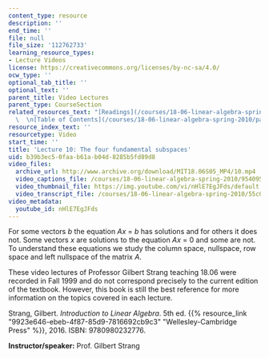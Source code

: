 ```yaml
---
content_type: resource
description: ''
end_time: ''
file: null
file_size: '112762733'
learning_resource_types:
- Lecture Videos
license: https://creativecommons.org/licenses/by-nc-sa/4.0/
ocw_type: ''
optional_tab_title: ''
optional_text: ''
parent_title: Video Lectures
parent_type: CourseSection
related_resources_text: "[Readings](/courses/18-06-linear-algebra-spring-2010/pages/readings)\
  \  \n[Table of Contents](/courses/18-06-linear-algebra-spring-2010/pages/readings#Table_of_Contents)"
resource_index_text: ''
resourcetype: Video
start_time: ''
title: 'Lecture 10: The four fundamental subspaces'
uid: b39b3ec5-0faa-b61a-b04d-8285b5fd89d8
video_files:
  archive_url: http://www.archive.org/download/MIT18.06S05_MP4/10.mp4
  video_captions_file: /courses/18-06-linear-algebra-spring-2010/954095a1191a51afa66bea4c98ed62c6_nHlE7EgJFds.vtt
  video_thumbnail_file: https://img.youtube.com/vi/nHlE7EgJFds/default.jpg
  video_transcript_file: /courses/18-06-linear-algebra-spring-2010/55c07f16c1f8592e3f0457652ab11634_nHlE7EgJFds.pdf
video_metadata:
  youtube_id: nHlE7EgJFds
---
```


For some vectors _b_ the equation _Ax_ = _b_ has solutions and for others it does not. Some vectors _x_ are solutions to the equation _Ax_ = 0 and some are not. To understand these equations we study the column space, nullspace, row space and left nullspace of the matrix _A_.

These video lectures of Professor Gilbert Strang teaching 18.06 were recorded in Fall 1999 and do not correspond precisely to the current edition of the textbook. However, this book is still the best reference for more information on the topics covered in each lecture.

Strang, Gilbert. _Introduction to Linear Algebra_. 5th ed. {{% resource_link "9923e646-ebeb-4f87-85d9-7816692cb9c3" "Wellesley-Cambridge Press" %}}, 2016. ISBN: 9780980232776.

**Instructor/speaker:** Prof. Gilbert Strang

